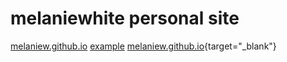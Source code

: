 # melaniewhite personal site

<a href="http://melaniew.github.io" target="_blank">melaniew.github.io</a>
<a href="http://example.com/" target="_blank">example</a>
[melaniew.github.io](http://melaniew.github.io){target="_blank"}
